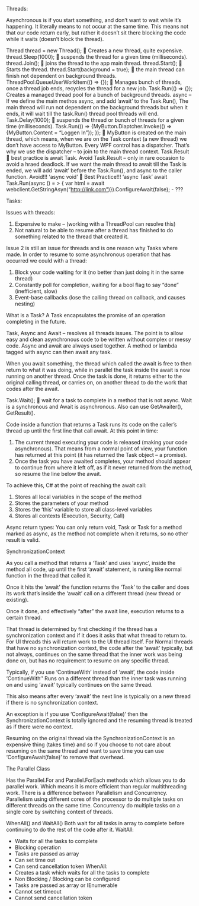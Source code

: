 Threads:

Asynchronous is if you start something, and don’t want to wait while it’s happening.
It literally means to not occur at the same time.
This means not that our code return early, but rather it doesn’t sit there blocking the code while it waits (doesn’t block the thread).

Thread thread = new Thread();  Creates a new thread, quite expensive. 
thread.Sleep(1000);  suspends the thread for a given time (milliseconds).
thread.Join();  joins the thread to the app main thread.
thread.Start();  Starts the thread.
thread.Start(background = true);  the main thread can finish not dependent on background threads.
ThreadPool.QueueUserWorkItem(() => {});  Manages bunch of threads, once a thread job ends, recycles the thread for a new job.
Task.Run(() => {}); Creates a managed thread pool for a bunch of background threads.
async – If we define the main methos async, and add ’await’ to the Task.Run(), The main thread will run not dependent on the background threads but when it ends, it will wait till the task.Run() thread pool threads will end. 
Task.Delay(1000);  suspends the thread or bunch of threads for a given time (milliseconds).
Task.Run(() => {MyButton.Diaptcher.Invoke(() => {MyButton.Content = “Loggen In”}); });  MyButton is created on the main thread, which means, when we are on the Task context (a new thread) we don’t have access to MyButton. Every WPF control has a dispatcher. That’s why we use the dispatcher – to join to the main thread context.
Task.Result  best practice is await Task. Avoid Task.Result – only in rare occasion to avoid a hraed deadlock.
If we want the main thread to await till the Task is ended, we will add ‘await’ before the Task.Run(), 
and async to the caller function.
Avoid!!! ‘async void’  Best Practice!!! ‘async Task’ 
await Task.Run(async () = > { var html = await webclient.GetStringAsyn(“http://link.com”)}).ConfigureAwait(false); - ??? 

Tasks:

Issues with threads:

1.	Expensive to make – (working with a ThreadPool can resolve this)
2.	Not natural to be able to resume after a thread has finished to do something related to the thread that created it.

Issue 2 is still an issue for threads and is one reason why Tasks where made. In order to resume to some asynchronous operation that has occurred we could with a thread:

1.	Block your code waiting for it (no better than just doing it in the same thread)
2.	Constantly poll for completion, waiting for a bool flag to say “done” (inefficient, slow)
3.	Event-base callbacks (lose the calling thread on callback, and causes nesting)

What is a Task?
A Task encapsulates the promise of an operation completing in the future.

Task, Async and Await – resolves all threads issues.
The point is to allow easy and clean asynchronous code to be written without complex or messy code.
Async and await are always used together. A method or lambda tagged with async can then await any task.

When you await something, the thread which called the await is free to then return to what it was doing, while in parallel the task inside the await is now running on another thread. Once the task is done, it returns either to the original calling thread, or carries on, on another thread to do the work that codes after the await.

Task.Wait();  wait for a task to complete in a method that is not async. Wait is a synchronous and Await is asynchronous.
Also can use GetAwaiter(), GetResult().

Code inside a function that returns a Task runs its code on the caller’s thread up until the first line that call await. At this point in time:

1.	The current thread executing your code is released (making your code asynchronous). That means from a normal point of view, your function has returned at this point (it has returned the Task object – a promise).
2.	Once the task you have awaited completes, your method should appear to continue from where it left off, as if it never returned from the method, so resume the line below the await.

To achieve this, C# at the point of reaching the await call:

1.	Stores all local variables in the scope of the method
2.	Stores the parameters of your method
3.	Stores the ‘this’ variable to store all class-level variables
4.	Stores all contexts (Execution, Security, Call)


Async return types: You can only return void, Task or Task<T> for a method marked as async, as the method not complete when it returns, so no other result is valid.

SynchronizationContext

As you call a method that returns a ‘Task’ and uses ‘async’, inside the method all code, up until the first ‘await’ statement, is runing like normal function in the thread that called it.

Once it hits the ‘await’ the function returns the ‘Task’ to the caller and does its work that’s inside the ‘await’ call on a different thread (new thread or existing).

Once it done, and effectively “after” the await line, execution returns to a certain thread.

That thread is determined by first checking if the thread has a synchronization context and if it does it asks that what thread to return to. For UI threads this will return work to the UI thread itself.
For Normal threads that have no synchronization context, the code after the ‘await’ typically, but not always, continues on the same thread that the inner work was being done on, but has no requirement to resume on any specific thread.

Typically, if you use ‘ContinueWith’ instead of ‘await’, the code inside ‘ContinueWith’’
Runs on a different thread than the inner task was running on and using ‘await’ typically continues on the same thread.

This also means after every ‘await’ the next line is typically on a new thread if there is no synchronization context.

An exception is if you use ‘ConfigureAwait(false)’ then the SynchronizationContext is totally ignored and the resuming thread is treated as if there were no context.

Resuming on the original thread via the SynchronizationContext is an expensive thing (takes time) and so if you choose to not care about resuming on the same thread and want to save time you can use ‘ConfigureAwait(false)’ to remove that overhead. 

The Parallel Class 

Has the Parallel.For and Parallel.ForEach methods which allows you to do parallel work.
Which means it is more efficient than regular multithreading work.
There is a difference between Parallelism and Concurrency. 
Parallelism using different cores of the processor to do multiple tasks on different threads on the same time.
Concurrency do multiple tasks on a single core by switching context of threads.

WhenAll() and WaitAll()
Both wait for all tasks in array to complete before continuing to do the rest of the code after it.
WaitAll:
-	Waits for all the tasks to complete
-	Blocking operation
-	Tasks are passed as array
-	Can set time out
-	Can send cancellation token 
WhenAll:
-	Creates a task which waits for all the tasks to complete
-	Non Blocking / Blocking can be configured
-	Tasks are passed as array or IEnumerable<Task>
-	Cannot set timeout
-	Cannot send cancellation token 

